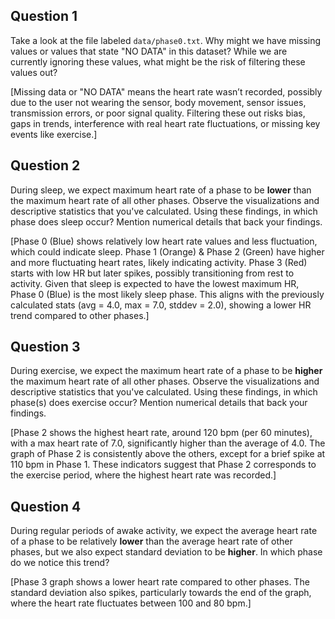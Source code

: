 ## Question 1

Take a look at the file labeled `data/phase0.txt`. Why might we have missing values or values that state "NO DATA" in this dataset? While we are currently ignoring these values, what might be the risk of filtering these values out?

[Missing data or "NO DATA" means the heart rate wasn’t recorded, possibly due to the user not wearing the sensor, body movement, sensor issues, transmission errors, or poor signal quality. Filtering these out risks bias, gaps in trends, interference with real heart rate fluctuations, or missing key events like exercise.]

## Question 2

During sleep, we expect maximum heart rate of a phase to be **lower** than the maximum heart rate of all other phases. Observe the visualizations and descriptive statistics that you've calculated. Using these findings, in which phase does sleep occur? Mention numerical details that back your findings.

[Phase 0 (Blue) shows relatively low heart rate values and less fluctuation, which could indicate sleep.
Phase 1 (Orange) & Phase 2 (Green) have higher and more fluctuating heart rates, likely indicating activity.
Phase 3 (Red) starts with low HR but later spikes, possibly transitioning from rest to activity. Given that sleep is expected to have the lowest maximum HR, Phase 0 (Blue) is the most likely sleep phase. This aligns with the previously calculated stats (avg = 4.0, max = 7.0, stddev = 2.0), showing a lower HR trend compared to other phases.]

## Question 3

During exercise, we expect the maximum heart rate of a phase to be **higher** the maximum heart rate of all other phases. Observe the visualizations and descriptive statistics that you've calculated. Using these findings, in which phase(s) does exercise occur? Mention numerical details that back your findings. 

[Phase 2 shows the highest heart rate, around 120 bpm (per 60 minutes), with a max heart rate of 7.0, significantly higher than the average of 4.0. The graph of Phase 2 is consistently above the others, except for a brief spike at 110 bpm in Phase 1. These indicators suggest that Phase 2 corresponds to the exercise period, where the highest heart rate was recorded.]

## Question 4

During regular periods of awake activity, we expect the average heart rate of a phase to be relatively **lower** than the average heart rate of other phases, but we also expect standard deviation to be **higher**. In which phase do we notice this trend?

[Phase 3 graph shows a lower heart rate compared to other phases. The standard deviation also spikes, particularly towards the end of the graph, where the heart rate fluctuates between 100 and 80 bpm.]
